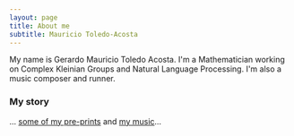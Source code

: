 ```yaml
---
layout: page
title: About me
subtitle: Mauricio Toledo-Acosta
---
```


My name is Gerardo Mauricio Toledo Acosta. I'm a Mathematician working on Complex Kleinian Groups and Natural Language Processing. I'm also a music composer and runner.

### My story

... [some of my pre-prints](https://arxiv.org/search/math?searchtype=author&query=Toledo-Acosta%2C+M) and [my music](https://www.youtube.com/channel/UCNFBAvn4Z28pvqXyTwEBz9Q)...
